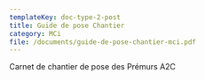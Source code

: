 ```yaml
---
templateKey: doc-type-2-post
title: Guide de pose Chantier
category: MCi
file: /documents/guide-de-pose-chantier-mci.pdf
---
```

C﻿arnet de chantier de pose des Prémurs A2C